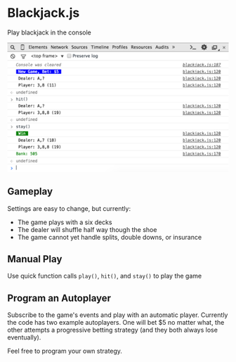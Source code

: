 # Blackjack.js

Play blackjack in the console

![Screenshot](screenshot.png)

## Gameplay

Settings are easy to change, but currently:

- The game plays with a six decks
- The dealer will shuffle half way though the shoe
- The game cannot yet handle splits, double downs, or insurance

## Manual Play

Use quick function calls `play()`, `hit()`, and `stay()` to play the game 

## Program an Autoplayer

Subscribe to the game's events and play with an automatic player. Currently the code has two example autoplayers. One will bet $5 no matter what, the other attempts a progressive betting strategy (and they both always lose eventually).

Feel free to program your own strategy.